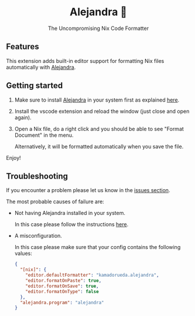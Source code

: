 <h1 align="center">Alejandra 💅</h2>

<p align="center">The Uncompromising Nix Code Formatter</p>

## Features

This extension adds built-in editor support
for formatting Nix files automatically
with [Alejandra](https://github.com/kamadorueda/alejandra).

## Getting started

1.  Make sure to install
    [Alejandra](https://github.com/kamadorueda/alejandra)
    in your system first
    as explained [here](https://github.com/kamadorueda/alejandra).

1.  Install the vscode extension and reload the window (just close and open again).

1.  Open a Nix file,
    do a right click
    and you should be able to see "Format Document" in the menu.

    Alternatively, it will be formatted automatically when you save the file.

Enjoy!

## Troubleshooting

If you encounter a problem
please let us know in the
[issues section](https://github.com/kamadorueda/alejandra/issues).

The most probable causes of failure are:

- Not having Alejandra installed in your system.

  In this case please follow the instructions
  [here](https://github.com/kamadorueda/alejandra).

- A misconfiguration.

  In this case please make sure that your config contains the following values:

  ```json
  {
    "[nix]": {
      "editor.defaultFormatter": "kamadorueda.alejandra",
      "editor.formatOnPaste": true,
      "editor.formatOnSave": true,
      "editor.formatOnType": false
    },
    "alejandra.program": "alejandra"
  }
  ```
